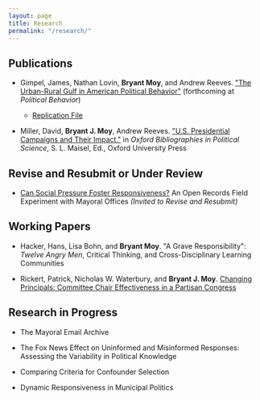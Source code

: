 ```yaml
---
layout: page
title: Research
permalink: "/research/"
---
```

## Publications
* Gimpel, James, Nathan Lovin, **Bryant Moy**, and Andrew Reeves. ["The Urban-Rural Gulf in American Political Behavior"](https://bryantjmoy.github.io/assets/urbanrural.pdf) (forthcoming at *Political Behavior*) 
  * [Replication File](https://dataverse.harvard.edu/dataset.xhtml?persistentId=doi:10.7910/DVN/IYBIUP) 
  

* Miller, David, **Bryant J. Moy**, Andrew Reeves. ["U.S. Presidential Campaigns and Their Impact."](http://www.oxfordbibliographies.com/view/document/obo-9780199756223/obo-9780199756223-0156.xml) in *Oxford Bibliographies in Political Science*, S. L. Maisel, Ed., Oxford University Press

<!-- +## Invited to Revise and Resubmit or Under Review+ -->
## Revise and Resubmit or Under Review
* [Can Social Pressure Foster Responsiveness?](Projects/SocialPressureMayors.md) An Open Records Field Experiment with Mayoral Offices *(Invited to Revise and Resubmit)*

## Working Papers
* Hacker, Hans, Lisa Bohn, and **Bryant Moy**. "A Grave Responsibility": *Twelve Angry Men*, Critical Thinking, and Cross-Disciplinary Learning Communities 

* Rickert, Patrick, Nicholas W. Waterbury, and **Bryant J. Moy**.
[Changing Principals: Committee Chair Effectiveness in a Partisan Congress](https://bryantjmoy.github.io/assets/APSA2019RickertWaterburyMoy.pdf)
<!--[Changing Principals: Committee Chair Effectiveness in a Partisan Congress](Projects/LES.md) --> 

## Research in Progress

* The Mayoral Email Archive

* The Fox News Effect on Uninformed and Misinformed Responses: Assessing the Variability in Political Knowledge

* Comparing Criteria for Confounder Selection

* Dynamic Responsiveness in Municipal Politics

